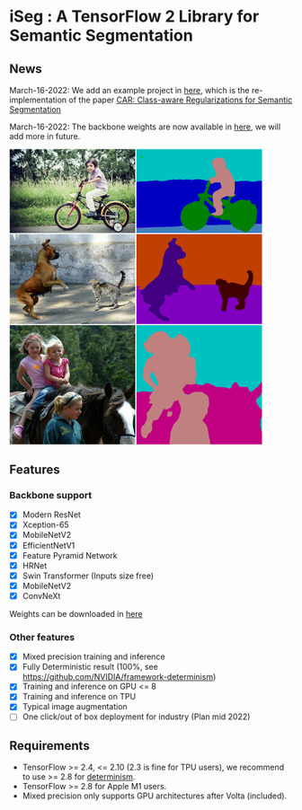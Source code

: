 # iSeg : A TensorFlow 2 Library for Semantic Segmentation

## News

March-16-2022: We add an example project in [here](https://github.com/edwardyehuang/CAR), which is the re-implementation of the paper [CAR: Class-aware Regularizations for Semantic Segmentation](https://arxiv.org/pdf/2203.07160.pdf)

March-16-2022: The backbone weights are now available in [here](backbones/README.md), we will add more in future.


<img src="demo.png" width=450>

## Features
### Backbone support

- [x] Modern ResNet
- [x] Xception-65
- [x] MobileNetV2
- [x] EfficientNetV1
- [x] Feature Pyramid Network
- [x] HRNet
- [x] Swin Transformer (Inputs size free)
- [x] MobileNetV2
- [x] ConvNeXt

Weights can be downloaded in [here](backbones/README.md)

### Other features
- [x] Mixed precision training and inference
- [x] Fully Deterministic result (100%, see https://github.com/NVIDIA/framework-determinism)
- [x] Training and inference on GPU <= 8
- [x] Training and inference on TPU
- [x] Typical image augmentation
- [ ] One click/out of box deployment for industry (Plan mid 2022)

## Requirements

* TensorFlow >= 2.4, <= 2.10 (2.3 is fine for TPU users), we recommend to use >= 2.8 for [determinism](https://github.com/NVIDIA/framework-determinism).
* TensorFlow >= 2.8 for Apple M1 users.
* Mixed precision only supports GPU architectures after Volta (included).
